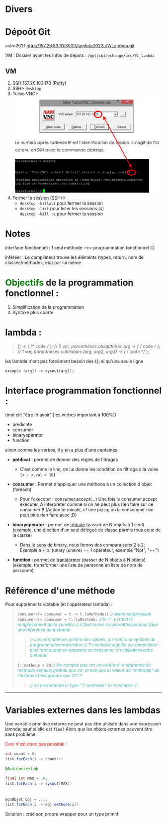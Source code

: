 

# Divers

# Dépoôt Git
astro2021
http://157.26.83.31:3000/lambda2022a/WLambda.git

VM : Dossier ayant les infos de dépots : `/opt/cbi/echange/arc/01_lambda`

## VM
1. SSH 157.26.103.173 (Putty)
2. SSH> `desktop`
3. Turbo VNC> ![](Screen/2022-09-27-09-00-54.png)
4. Fermer la session (SSH>)
	- `desktop -killall` pour fermer la session
	- `desktop -list` pour lister les sessions (x)<br>`desktop -kill :x` pour fermer la session

# Notes

interface fonctionnel : 1 seul méthode -->> programmation fonctionnel :D

inféréer : Le compilateur trouve les éléments (types, return, nom de classes/méthodes, etc) par lui même

# <span style="color: green">Objectifs</span> de la programmation fonctionnel :
1. Simplification de la programmation
2. Syntaxe plus courte



# lambda :
>() -> { /* code */ };	// 0 var, parenthèses obligatoires
>arg -> { /* code */ };	// 1 var, parenthèses oubliables
>(arg, arg2, arg3) -> { /* code */ };

les lambda n'ont pas forcément besoin des {}; si qu'une seule ligne

	exemple (arg1) -> sysout(arg1);



# Interface programmation fonctionnel :
(mot clé "être et avoir" [les verbes important à 100%])
- predicate
- consumer
- binaryoperator
- function

sinon comme les verbes, il y en a plus d'une centaines

- **prédicat** : permet de donner des règles de filtrages
  - C'est comme le linq, on lui donne les condition de filtrage à la volée `{x : x.val > 10}`
- **consumer** : Permet d'appliquer une méthode à un collection d'objet (foreach)
  - Pour l'executer : consumer.accept(...)
	Une fois le consumer.accept executer, A interpreter comme si on ne peut plus rien faire sur ce consumer !! (Action terminale, cf une pizza; on la consomme : on peut plus rien faire avec ;D)

- **binaryoperator** : permet de <u>réduire</u> (passer de N objets à 1 seul) (exemple, une élection d'un seul délégué de classe parmis tous ceux de la classe)
  - Dans le sens de binary, nous ferons des comparaisons 2 à 2; Exemple a + b.
	(unary (unaire) == 1 opérateur, exemple "Not", "++")
- **function** : permet de <u>transformer</u> (passer de N objets à N objets) (exemple, transformer une liste de personne en liste de nom de personne)

		



# Référence d'une méthode
Pour supprimer la viarable (et l'oppérateur lambda) :
> `Consumer<T> consumer = t -> t.laMethode()` <span style="color: #46b7ae; font-style: italic; font-size: 0.85rem">// Avant suppression</span>
> `Consumer<T> consumer = T::laMethode;` <span style="color: #46b7ae; font-style: italic; font-size: 0.85rem">// le T:: permet le remplacement de la variable // Il faut retirer les parenthèses pour faire une référence de méthode</span>
>
>> <span style="color: #46b7ae; font-style: italic; font-size: 0.85rem"> // Les parenthèses génère des appels, qui sont une syntaxe de programmation impérative</span>
>> <span style="color: #46b7ae; font-style: italic; font-size: 0.85rem"> // T::methode signifie au compilateur : plus tard quand on appelera ce consumer, on utilisatera cette méthode</span>
>
> `T::methode > 20` <span style="color: #46b7ae; font-style: italic; font-size: 0.85rem"> // Ne compile pas car on vérifie si la référence de méthode est plus grande que 20; et non pas la valeur de "methode" de l'instance plus grande que 20 !!!</span>
>><span style="color: #46b7ae; font-style: italic; font-size: 0.85rem">// Ici on compare le type "T::methode" à un nombre :(</span>

-----------
# Variables externes dans les lambdas

Une variable primitive externe ne peut pas être utilisée dans une expression lamnda; sauf si elle est `final`
Alors que les objets externes peuvent être sans problème.

<span style="color: red">Ceci n'est donc pas possible :</span> 
```java
int count = 0;
list.forEach(i -> count++)
```

<span style="color: green">Mais ceci est ok</span> 
```java
final int MAX = 10;
list.forEach(i -> sysout(MAX))


monObjet obj = ...;
list.forEach(i -> obj.methode(i))
```

Solution : créé son propre wrapper pour un type primitf
